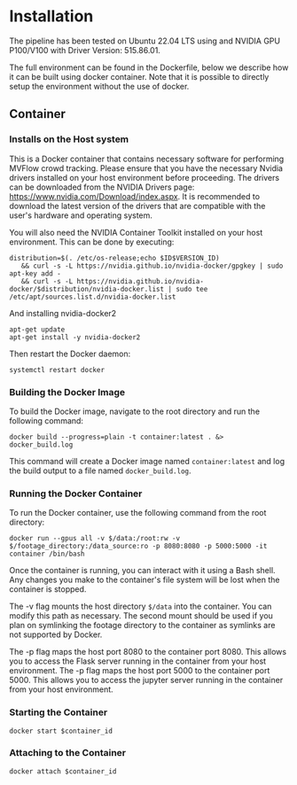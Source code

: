 # Installation

The pipeline has been tested on Ubuntu 22.04 LTS using and NVIDIA GPU P100/V100 with Driver Version: 515.86.01.

The full environment can be found in the Dockerfile, below we describe how it can be built using docker container. Note that it is possible to directly setup the environment without the use of docker.

## Container


### Installs on the Host system

This is a Docker container that contains necessary software for performing MVFlow crowd tracking. Please ensure that you have the necessary Nvidia drivers installed on your host environment before proceeding. The drivers can be downloaded from the NVIDIA Drivers page: https://www.nvidia.com/Download/index.aspx. It is recommended to download the latest version of the drivers that are compatible with the user's hardware and operating system.

You will also need the NVIDIA Container Toolkit installed on your host environment. This can be done by executing:

```
distribution=$(. /etc/os-release;echo $ID$VERSION_ID) 
   && curl -s -L https://nvidia.github.io/nvidia-docker/gpgkey | sudo apt-key add - 
   && curl -s -L https://nvidia.github.io/nvidia-docker/$distribution/nvidia-docker.list | sudo tee /etc/apt/sources.list.d/nvidia-docker.list
```
And installing nvidia-docker2

```
apt-get update
apt-get install -y nvidia-docker2
```

Then restart the Docker daemon:

```
systemctl restart docker
```

### Building the Docker Image

To build the Docker image, navigate to the root directory and run the following command:

`docker build --progress=plain -t container:latest . &> docker_build.log`


This command will create a Docker image named `container:latest` and log the build output to a file named `docker_build.log`. 

### Running the Docker Container

To run the Docker container, use the following command from the root directory:

`docker run --gpus all -v $/data:/root:rw -v $/footage_directory:/data_source:ro -p 8080:8080 -p 5000:5000 -it container /bin/bash`

Once the container is running, you can interact with it using a Bash shell. Any changes you make to the container's file system will be lost when the container is stopped.

The -v flag mounts the host directory `$/data` into the container. You can modify this path as necessary. The second mount should be used if you plan on symlinking the footage directory to the container as symlinks are not supported by Docker.


The -p flag maps the host port 8080 to the container port 8080. This allows you to access the Flask server running in the container from your host environment.
The -p flag maps the host port 5000 to the container port 5000. This allows you to access the jupyter server running in the container from your host environment.

### Starting the Container

`docker start $container_id`

### Attaching to the Container

`docker attach $container_id`